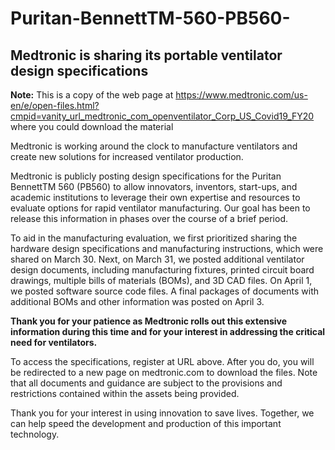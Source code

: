 # Puritan-BennettTM-560-PB560-
## Medtronic is sharing its portable ventilator design specifications

**Note:** This is a copy of the web page at https://www.medtronic.com/us-en/e/open-files.html?cmpid=vanity_url_medtronic_com_openventilator_Corp_US_Covid19_FY20 where you could download the material

Medtronic is working around the clock to manufacture ventilators and create new solutions for increased ventilator production.

Medtronic is publicly posting design specifications for the Puritan BennettTM 560 (PB560) to allow innovators, inventors, start-ups, and academic institutions to leverage their own expertise and resources to evaluate options for rapid ventilator manufacturing. Our goal has been to release this information in phases over the course of a brief period.

To aid in the manufacturing evaluation, we first prioritized sharing the hardware design specifications and manufacturing instructions, which were shared on March 30. Next, on March 31, we posted additional ventilator design documents, including manufacturing fixtures, printed circuit board drawings, multiple bills of materials (BOMs), and 3D CAD files. On April 1, we posted software source code files. A final packages of documents with additional BOMs and other information was posted on April 3.

**Thank you for your patience as Medtronic rolls out this extensive information during this time and for your interest in addressing the critical need for ventilators.**

To access the specifications, register at URL above. After you do, you will be redirected to a new page on medtronic.com to download the files. Note that all documents and guidance are subject to the provisions and restrictions contained within the assets being provided.

Thank you for your interest in using innovation to save lives. Together, we can help speed the development and production of this important technology.
